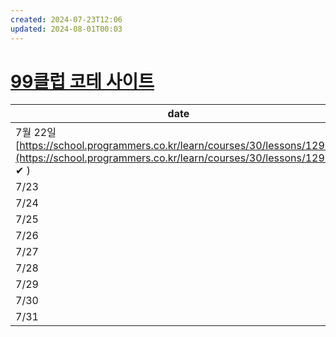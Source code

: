 ```yaml
---
created: 2024-07-23T12:06
updated: 2024-08-01T00:03
---
```


# [99클럽 코테 사이트](https://hanghae99.spartacodingclub.kr/99club/lms)

| date   | beginner                                                                                                                              | middler                                                                                                                            | challenger                                                                                                                           |
| ------ | ------------------------------------------------------------------------------------------------------------------------------------ | ---------------------------------------------------------------------------------------------------------------------------------- | ------------------------------------------------------------------------------------------------------------------------------------ |
| 7월 22일 [https://school.programmers.co.kr/learn/courses/30/lessons/12932](https://school.programmers.co.kr/learn/courses/30/lessons/12932) ✔ )  | [https://school.programmers.co.kr/learn/courses/30/lessons/87390](https://school.programmers.co.kr/learn/courses/30/lessons/87390) | [https://school.programmers.co.kr/learn/courses/30/lessons/154539](https://school.programmers.co.kr/learn/courses/30/lessons/154539) |
| 7/23   | https://school.programmers.co.kr/learn/courses/30/lessons/12                                                                          | https://school.programmers.co.kr/learn/courses/30/lessons/12954                                                                    | https://school.programmers.co.kr/learn/courses/30/lessons/135807                                                                     |
| 7/24   | https://school.programmers.co.kr/learn/courses/30/lessons/1                                                                           | https://school.programmers.co.kr/learn/courses/30/lessons/12915                                                                    | https://hanghae99.spartacodingclub.kr/99club/problems/66a0602063556c63ad770f27                                                       |
| 7/25   | https://school.programmers.co.kr/learn/courses/30/lessons/                                                                            | https://hanghae99.spartacodingclub.kr/99club/problems/66a1b1a0a0d6369963f3600e                                                     | https://school.programmers.co.kr/learn/courses/30/lessons/60057                                                                      |
| 7/26   | https://school.programmers.co.kr/learn/courses/30/lessons                                                                             | https://school.programmers.co.kr/learn/courses/30/lessons/42577                                                                    | https://school.programmers.co.kr/learn/courses/30/lessons/42579                                                                      |
| 7/27   | https://school.programmers.co.kr/learn/courses/30/lesso                                                                               | https://school.programmers.co.kr/learn/courses/30/lessons/42578                                                                    | https://school.programmers.co.kr/learn/courses/30/lessons/147354                                                                     |
| 7/28   | https://school.programmers.co.kr/learn/courses/30/lesso                                                                               | https://school.programmers.co.kr/learn/courses/30/lessons/12946                                                                    | https://school.programmers.co.kr/learn/courses/30/lessons/176962                                                                     |
| 7/29   | https://leetcode.com/problems/relative-ranks/des                                                                                      | https://school.programmers.co.kr/learn/courses/30/lessons/42586                                                                    | https://school.programmers.co.kr/learn/courses/30/lessons/118667                                                                     |
| 7/30   | https://leetcode.com/problems/relative-ranks/de                                                                                       | https://school.programmers.co.kr/learn/courses/30/lessons/42626                                                                    | https://www.acmicpc.net/problem/1927                                                                                                 |
| 7/31   | https://leetcode.com/problems/kth-largest-element-in-a-stream/d                                                                       | https://school.programmers.co.kr/learn/courses/30/lessons/42628                                                                    | https://www.acmicpc.net/problem/11279                                                                                                |
